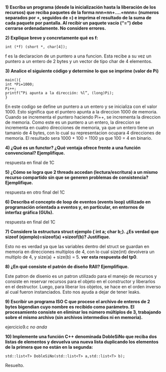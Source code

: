 **1) Escriba un programa (desde la inicialización hasta la liberación de los recursos) que reciba paquetes de la forma nnn+nn+....+nnnn= (numeros separados por +, seguidos de =) e imprima el resultado de la suma de cada paquete por pantalla. Al recibir un paquete vacío (“=”) debe cerrarse ordenadamente. No considere errores.**  


**2) Explique breve y concretamente qué es f:**  
```
int (*f) (short *, char[4]);
```

f es la declaracion de un puntero a una funcion. Esta recibe a su vez un puntero a un entero de 2 bytes y un vector de tipo char de 4 elementos.  

**3) Analice el siguiente código y determine lo que se imprime (valor de Pi)**  
```
main(){
int *Pi=1000;
Pi++;
printf(“Pi apunta a la dirección: %l”, (long)Pi);
}
```  

En este codigo se define un puntero a un entero y se inicializa con el valor 1000. Esto significa que el puntero apunta a la direccion 1000 de memoria. Cuando se incrementa el puntero haciendo Pi++, se incrementa la direccion de memoria. Como este es un puntero a un entero, la direccion se incrementa en cuatro direcciones de memoria, ya que un entero tiene un tamanio de 4 bytes, con lo cual su representacion ocupara 4 direcciones de memoria. El resultado sera 1000 + 100 = 1100 ya que 100 = 4 en binario.  

**4) ¿Qué es un functor? ¿Qué ventaja ofrece frente a una función convencional? Ejemplifique.**  

respuesta en final de 1C

**5) ¿Cómo se logra que 2 threads accedan (lectura/escritura) a un mismo recurso compartido sin que se generen problemas de consistencia? Ejemplifique.**    

respuesta en otro final del 1C

**6) Describa el concepto de loop de eventos (events loop) utilizado en programación orientada a eventos y, en particular, en entornos de interfaz gráfica (GUIs).**  

respuesta en final del 1C

**7) Considere la estructura struct ejemplo { int a; char b;}. ¿Es verdad que sizeof (ejemplo)=sizeof(a) +sizeof(b)? Justifique.**  

Esto no es verdad ya que las variables dentro del struct se guardan en memoria en direcciones multiplos de 4, con lo cual size(int) devolvera un multiplo de 4, y size(a) + size(b) = 5. **ver esta respuesta del tp0**.

**8) ¿En qué consiste el patrón de diseño RAII? Ejemplifique.**   

Este patron de disenio es un patron utilizado para el manejo de recursos y consiste en reservar recursos para el objeto en el constructor y liberarlos en el destructor. Luego, para liberar los objetos, se hace en el orden inverso al cual fueron instanciados. Esto nos ayuda a dejar de tener leaks.

**9) Escribir un programa ISO C que procese el archivo de enteros de 2 bytes bigendian cuyo nombre es recibido como parámetro. El procesamiento consiste en eliminar los número múltiplos de 3, trabajando sobre el mismo archivo (sin archivos intermedios ni en memoria).**  

ejercicio9.c *no anda*

**10) Implemente una función C++ denominada DobleSiNo que reciba dos listas de elementos y devuelva una nueva lista duplicando los elementos de la primera que no están en la segunda:**  
```
std::list<T> DobleSiNo(std::list<T> a,std::list<T> b);
```  
Resuelto.
